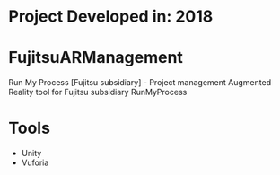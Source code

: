 # Project Developed in: 2018

# FujitsuARManagement  
Run My Process [Fujitsu subsidiary] - Project management Augmented Reality tool for Fujitsu subsidiary RunMyProcess

# Tools
- Unity 
- Vuforia
